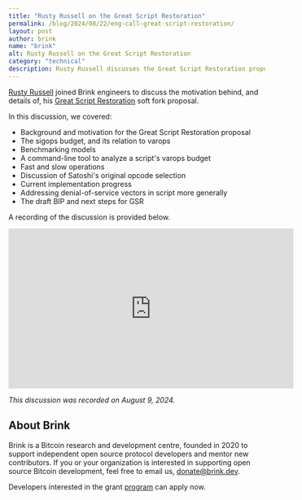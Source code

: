 ```yaml
---
title: "Rusty Russell on the Great Script Restoration"
permalink: /blog/2024/08/22/eng-call-great-script-restoration/
layout: post
author: brink
name: "brink"
alt: Rusty Russell on the Great Script Restoration
category: "technical"
description: Rusty Russell discusses the Great Script Restoration proposal.
---
```


[Rusty Russell][rusty_twit] joined Brink engineers to discuss the motivation behind, and
details of, his [Great Script Restoration][gsr btcpp] soft fork proposal.

In this discussion, we covered:

- Background and motivation for the Great Script Restoration proposal
- The sigops budget, and its relation to varops
- Benchmarking models
- A command-line tool to analyze a script's varops budget
- Fast and slow operations
- Discussion of Satoshi's original opcode selection
- Current implementation progress
- Addressing denial-of-service vectors in script more generally
- The draft BIP and next steps for GSR

A recording of the discussion is provided below.

<iframe width="560" height="315" src="https://www.youtube.com/embed/JdYvkt67tqU?si=zpydO6MXAor194eq" title="YouTube video player" frameborder="0" allow="accelerometer; autoplay; clipboard-write; encrypted-media; gyroscope; picture-in-picture; web-share" referrerpolicy="strict-origin-when-cross-origin" allowfullscreen></iframe>

_This discussion was recorded on August 9, 2024._

## About Brink

Brink is a Bitcoin research and development centre, founded in 2020 to support
independent open source protocol developers and mentor new contributors. If you
or your organization is interested in supporting open source Bitcoin
development, feel free to email us, [donate@brink.dev][donate].

Developers interested in the grant [program][programs] can apply now.

[rusty_twit]: https://x.com/rusty_twit
[gsr btcpp]: https://www.youtube.com/watch?v=rSp8918HLnA
[donate]: mailto:donate@brink.dev
[programs]: /programs
